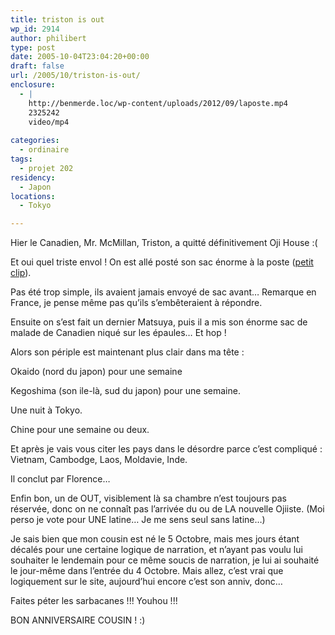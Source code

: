 ```yaml
---
title: triston is out
wp_id: 2914
author: philibert
type: post
date: 2005-10-04T23:04:20+00:00
draft: false
url: /2005/10/triston-is-out/
enclosure:
  - |
    http://benmerde.loc/wp-content/uploads/2012/09/laposte.mp4
    2325242
    video/mp4
    
categories:
  - ordinaire
tags:
  - projet 202
residency:
  - Japon
locations:
  - Tokyo

---
```

Hier le Canadien, Mr. McMillan, Triston, a quitté définitivement Oji House :(
  
Et oui quel triste envol ! On est allé posté son sac énorme à la poste (<a target="_blank" href='/uploads/2012/09/laposte.mp4'>petit clip</a>). 

Pas été trop simple, ils avaient jamais envoyé de sac avant&#8230; Remarque en France, je pense même pas qu&rsquo;ils s&#8217;embêteraient à répondre.
  
Ensuite on s&rsquo;est fait un dernier Matsuya, puis il a mis son énorme sac de malade de Canadien niqué sur les épaules&#8230; Et hop !

Alors son périple est maintenant plus clair dans ma tête :
  
Okaido (nord du japon) pour une semaine
  
Kegoshima (son ile-là, sud du japon) pour une semaine.
  
Une nuit à Tokyo.
  
Chine pour une semaine ou deux.
  
Et après je vais vous citer les pays dans le désordre parce c&rsquo;est compliqué : Vietnam, Cambodge, Laos, Moldavie, Inde.
  
Il conclut par Florence&#8230;

Enfin bon, un de OUT, visiblement là sa chambre n&rsquo;est toujours pas réservée, donc on ne connaît pas l&rsquo;arrivée du ou de LA nouvelle Ojiiste. (Moi perso je vote pour UNE latine&#8230; Je me sens seul sans latine&#8230;)

Je sais bien que mon cousin est né le 5 Octobre, mais mes jours étant décalés pour une certaine logique de narration, et n&rsquo;ayant pas voulu lui souhaiter le lendemain pour ce même soucis de narration, je lui ai souhaité le jour-même dans l&rsquo;entrée du 4 Octobre. Mais allez, c&rsquo;est vrai que logiquement sur le site, aujourd&rsquo;hui encore c&rsquo;est son anniv, donc&#8230;
  
Faites péter les sarbacanes !!! Youhou !!!
  
BON ANNIVERSAIRE COUSIN ! :)